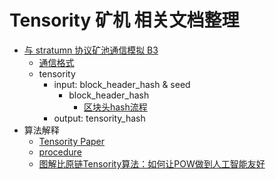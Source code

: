 # Tensority 矿机 相关文档整理

+ [与 stratumn 协议矿池通信模拟 B3](https://github.com/Bytom/B3-Mimic)
  + [通信格式](https://github.com/Bytom/B3-Mimic/blob/master/docs/STRATUM-BTM.md)
  + tensority
    + input: block_header_hash & seed
      + block_header_hash
        + [区块头hash流程](https://github.com/Bytom/B3-Mimic/blob/master/docs/blhr_hash_V3.go)
    + output: tensority_hash
+ 算法解释
  + [Tensority Paper](https://github.com/Bytom/bytom/wiki/download/tensority-v1.2.pdf)
  + [procedure]()
  + [图解比原链Tensority算法：如何让POW做到人工智能友好](https://mp.weixin.qq.com/s?__biz=MzUyNDE0NTI4Mw==&mid=2247484535&idx=1&sn=e251a62eaa04b074bfd8dcff46d113ce&chksm=fa30839bcd470a8d8f7fa76af5f576351efd8015945cb90f654aed81942ca71e833ff8a28d3b&mpshare=1&scene=1&srcid=05242TRDoWpKreNF9DVbUZXL&pass_ticket=V2pRSyMpC9ab2InnlR1w4tUO8L%2FaDRK3fmUsMWcx3xF5eZCgI6ZwkIyAsFwcz0UF#rd)
